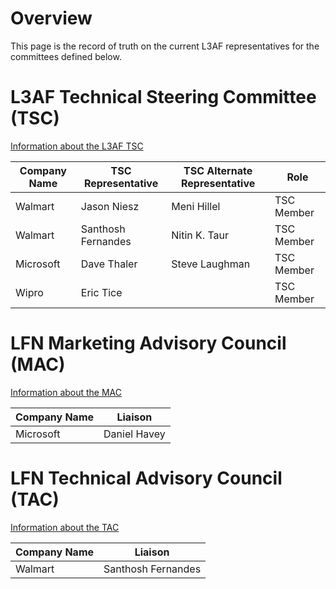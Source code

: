 # Overview
This page is the record of truth on the current L3AF representatives for the committees defined below.

# L3AF Technical Steering Committee (TSC)
[Information about the L3AF TSC](https://github.com/l3af-project/governance/blob/main/docs/L3AF_technical_charter.md)

|Company Name | TSC Representative | TSC Alternate Representative | Role |
|-------------|--------------------|------------------------------|------|
| Walmart | Jason Niesz | Meni Hillel | TSC Member |
| Walmart | Santhosh Fernandes | Nitin K. Taur | TSC Member |
| Microsoft | Dave Thaler | Steve Laughman | TSC Member |
| Wipro | Eric Tice |  | TSC Member |

# LFN Marketing Advisory Council (MAC)
[Information about the MAC](https://wiki.lfnetworking.org/pages/viewpage.action?pageId=327912)

| Company Name | Liaison |
|--------------|---------|
| Microsoft | Daniel Havey |

# LFN Technical Advisory Council (TAC)
[Information about the TAC](https://wiki.lfnetworking.org/pages/viewpage.action?pageId=327908)

| Company Name | Liaison |
|--------------|---------|
| Walmart | Santhosh Fernandes |
